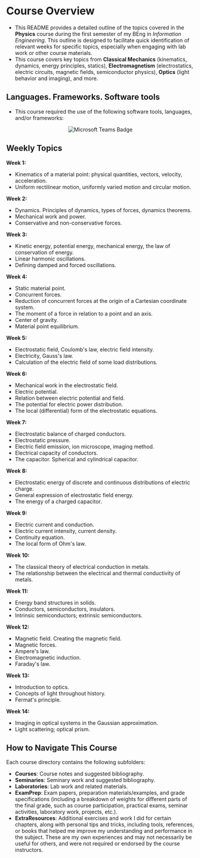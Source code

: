 # Course Overview

- This README provides a detailed outline of the topics covered in the **Physics** course during the first semester of my BEng in _Information Engineering_. This outline is designed to facilitate quick identification of relevant weeks for specific topics, especially when engaging with lab work or other course materials.
- This course covers key topics from **Classical Mechanics** (kinematics, dynamics, energy principles, statics), **Electromagnetism** (electrostatics, electric circuits, magnetic fields, semiconductor physics), **Optics** (light behavior and imaging), and more.

## Languages. Frameworks. Software tools

- This course required the use of the following software tools, languages, and/or frameworks:

<div align="center">
  
<p>
  <img alt="Microsoft Teams Badge" src="https://img.shields.io/badge/Microsoft Teams-%236264A7?style=for-the-badge&logo=microsoftteams&logoColor=white">
</p>
  
</div>

## Weekly Topics

**Week 1:** 
- Kinematics of a material point: physical quantities, vectors, velocity, acceleration.
- Uniform rectilinear motion, uniformly varied motion and circular motion.

**Week 2:**
- Dynamics. Principles of dynamics, types of forces, dynamics theorems.
- Mechanical work and power.
- Conservative and non-conservative forces.

**Week 3:**
- Kinetic energy, potential energy, mechanical energy, the law of conservation of energy.
- Linear harmonic oscillations.
- Defining damped and forced oscillations.

**Week 4:**
- Static material point.
- Concurrent forces.
- Reduction of concurrent forces at the origin of a Cartesian
coordinate system.
- The moment of a force in relation to a point and an axis.
- Center of gravity.
- Material point equilibrium.

**Week 5:**
- Electrostatic field, Coulomb's law, electric field intensity.
- Electricity, Gauss's law.
- Calculation of the electric field of some load distributions.

**Week 6:**
- Mechanical work in the electrostatic field.
- Electric potential.
- Relation between electric potential and field.
- The potential for electric power distribution.
- The local (differential) form of the electrostatic equations.

**Week 7:**
- Electrostatic balance of charged conductors.
- Electrostatic pressure.
- Electric field emission, ion microscope, imaging method.
- Electrical capacity of conductors.
- The capacitor. Spherical and cylindrical capacitor.

**Week 8:**
- Electrostatic energy of discrete and continuous distributions of electric charge.
- General expression of electrostatic field energy.
- The energy of a charged capacitor.

**Week 9:**
- Electric current and conduction.
- Electric current intensity, current density.
- Continuity equation.
- The local form of Ohm's law.

**Week 10:**
- The classical theory of electrical conduction in metals.
- The relationship between the electrical and thermal conductivity of metals.

**Week 11:**
- Energy band structures in solids.
- Conductors, semiconductors, insulators.
- Intrinsic semiconductors; extrinsic semiconductors.

**Week 12:**
- Magnetic field. Creating the magnetic field.
- Magnetic forces.
- Ampere's law.
- Electromagnetic induction.
- Faraday's law.

**Week 13:**
- Introduction to optics.
- Concepts of light throughout history.
- Fermat's principle.

**Week 14:**
- Imaging in optical systems in the Gaussian approximation.
- Light scattering; optical prism.

## How to Navigate This Course

Each course directory contains the following subfolders:

- **Courses**: Course notes and suggested bibliography.
- **Seminaries**: Seminary work and suggested bibliography.
- **Laboratories**: Lab work and related materials.
- **ExamPrep**: Exam papers, preparation materials/examples, and grade specifications (including a breakdown of weights for different parts of the final grade, such as course participation, practical exams, seminar activities, laboratory work, projects, etc.).
- **ExtraResources**: Additional exercises and work I did for certain chapters, along with personal tips and tricks, including tools, references, or books that helped me improve my understanding and performance in the subject. These are my own experiences and may not necessarily be useful for others, and were not required or endorsed by the course instructors.
